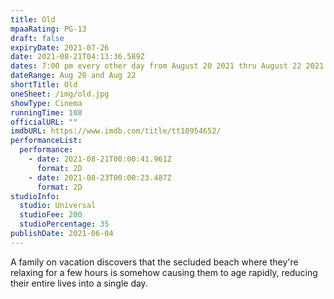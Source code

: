 ```yaml
---
title: Old
mpaaRating: PG-13
draft: false
expiryDate: 2021-07-26
date: 2021-08-21T04:13:36.589Z
dates: 7:00 pm every other day from August 20 2021 thru August 22 2021
dateRange: Aug 20 and Aug 22
shortTitle: Old
oneSheet: /img/old.jpg
showType: Cinema
runningTime: 108
officialURL: ""
imdbURL: https://www.imdb.com/title/tt10954652/
performanceList:
  performance:
    - date: 2021-08-21T00:00:41.961Z
      format: 2D
    - date: 2021-08-23T00:00:23.487Z
      format: 2D
studioInfo:
  studio: Universal
  studioFee: 200
  studioPercentage: 35
publishDate: 2021-06-04
---
```

<!--StartFragment[](https://www.imdb.com/chart/moviemeter/?ref_=tt_ov_pop)<!--StartFragment-->

A family on vacation discovers that the secluded beach where they're relaxing for a few hours is somehow causing them to age rapidly, reducing their entire lives into a single day.